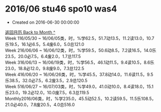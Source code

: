# 2016/06 stu46 spo10 was4

* Created on 2016-06-30 00:00:00

[返回月历 Back to Month ^](index.md)   
Week 116/05/30 ~ 16/06/05类，时，%学62.5，51.7动13.5，11.2读13.0，10.7乐19.5，16.1必6.5，5.4废6.0，5.0总121.0  
Week 216/06/06 ~ 16/06/12类，时，%学59.5，50.6动8.5，7.2读16.5，14.0乐23.5，20.0必7.5，6.4废2.0，1.7总117.5  
Week 316/06/13 ~ 16/06/19类，时，%学56.5，46.1动11.5，9.4读10.5，8.6乐23.0，18.8必12.0，9.8废9.0，7.3总122.5  
Week 416/06/20 ~ 16/06/26类，时，%学45.5，37.8动14.0，11.6读11.5，9.5乐38.5，32.0必7.5，6.2废3.5，2.9总120.5  
Week 516/06/27 ~ 16/07/03类，时，%学49.0，41.0动10.0，8.4读18.0，15.1乐23.0，19.2必12.0，10.0废7.5，6.3总119.5  
Monthly2016/06类，时，%学235.0，45.5动52.5，10.2读59.5，11.5乐108.5，21.0必40.0，7.8废20.5，4.0总516.0

